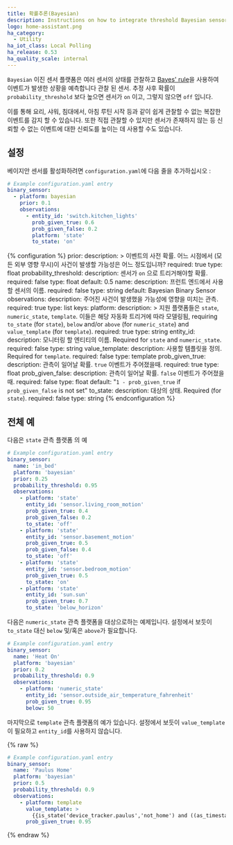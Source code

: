 ```yaml
---
title: 확률추론(Bayesian)
description: Instructions on how to integrate threshold Bayesian sensors into Home Assistant.
logo: home-assistant.png
ha_category:
  - Utility
ha_iot_class: Local Polling
ha_release: 0.53
ha_quality_scale: internal
---
```


`Bayesian` 이진 센서 플랫폼은 여러 센서의 상태를 관찰하고 [Bayes' rule](https://en.wikipedia.org/wiki/Bayes%27_theorem)을 사용하여 이벤트가 발생한 상황을 예측합니다 관찰 된 센서. 추정 사후 확률이 `probability_threshold` 보다 높으면 센서가 `on` 이고, 그렇지 않으면 `off` 입니다.

이를 통해 요리, 샤워, 침대에서, 아침 루틴 시작 등과 같이 쉽게 관찰할 수 없는 복잡한 이벤트를 감지 할 수 있습니다. 또한 직접 관찰할 수 있지만 센서가 존재하지 않는 등 신뢰할 수 없는 이벤트에 대한 신뢰도를 높이는 데 사용할 수도 있습니다.

## 설정 

베이지안 센서를 활성화하려면 `configuration.yaml`에 다음 줄을 추가하십시오 :

```yaml
# Example configuration.yaml entry
binary_sensor:
  - platform: bayesian
    prior: 0.1
    observations:
      - entity_id: 'switch.kitchen_lights'
        prob_given_true: 0.6
        prob_given_false: 0.2
        platform: 'state'
        to_state: 'on'
```

{% configuration %}
prior:
  description: >
    이벤트의 사전 확률.
    어느 시점에서 (모든 외부 영향 무시)이 사건이 발생할 가능성은 어느 정도입니까?
  required: true
  type: float
probability_threshold:
  description: 센서가 `on` 으로 트리거해야할 확률.
  required: false
  type: float
  default: 0.5
name:
  description: 프런트 엔드에서 사용할 센서의 이름.
  required: false
  type: string
  default: Bayesian Binary Sensor
observations:
  description: 주어진 사건이 발생했을 가능성에 영향을 미치는 관측.
  required: true
  type: list
  keys:
    platform:
      description: >
        지원 플랫폼들은 `state`, `numeric_state`, `template`.
        이들은 해당 자동화 트리거에 따라 모델링됨,
        requiring `to_state` (for `state`), `below` and/or `above` (for `numeric_state`) and `value_template` (for `template`).
      required: true
      type: string
    entity_id:
      description: 모니터링 할 엔티티의 이름. Required for `state` and `numeric_state`.
      required: false
      type: string
    value_template:
      description: 사용할 템플릿을 정의. Required for `template`.
      required: false
      type: template
    prob_given_true:
      description: 관측이 일어날 확률. `true` 이벤트가 주어졌을때.
      required: true
      type: float
    prob_given_false:
      description: 관측이 일어날 확률. `false` 이벤트가 주어졌을때.
      required: false
      type: float
      default: "`1 - prob_given_true` if `prob_given_false` is not set"
    to_state:
      description: 대상의 상태. Required (for `state`).
      required: false
      type: string
{% endconfiguration %}

## 전체 예

다음은 `state` 관측 플랫폼 의 예

```yaml
# Example configuration.yaml entry
binary_sensor:
  name: 'in_bed'
  platform: 'bayesian'
  prior: 0.25
  probability_threshold: 0.95
  observations:
    - platform: 'state'
      entity_id: 'sensor.living_room_motion'
      prob_given_true: 0.4
      prob_given_false: 0.2
      to_state: 'off'
    - platform: 'state'
      entity_id: 'sensor.basement_motion'
      prob_given_true: 0.5
      prob_given_false: 0.4
      to_state: 'off'
    - platform: 'state'
      entity_id: 'sensor.bedroom_motion'
      prob_given_true: 0.5
      to_state: 'on'
    - platform: 'state'
      entity_id: 'sun.sun'
      prob_given_true: 0.7
      to_state: 'below_horizon'
```

다음은 `numeric_state` 관측 플랫폼을 대상으로하는 예제입니다.
설정에서 보듯이 `to_state` 대신 `below` 및/혹은 `above`가 필요합니다.

```yaml
# Example configuration.yaml entry
binary_sensor:
  name: 'Heat On'
  platform: 'bayesian'
  prior: 0.2
  probability_threshold: 0.9
  observations:
    - platform: 'numeric_state'
      entity_id: 'sensor.outside_air_temperature_fahrenheit'
      prob_given_true: 0.95
      below: 50
```

마지막으로 `template` 관측 플랫폼의 예가 있습니다.
설정에서 보듯이 `value_template`이 필요하고 `entity_id`를 사용하지 않습니다.

{% raw %}
```yaml
# Example configuration.yaml entry
binary_sensor:
  name: 'Paulus Home'
  platform: 'bayesian'
  prior: 0.5
  probability_threshold: 0.9
  observations:
    - platform: template
      value_template: >
        {{is_state('device_tracker.paulus','not_home') and ((as_timestamp(now()) - as_timestamp(states.device_tracker.paulus.last_changed)) > 300)}}
      prob_given_true: 0.95
```
{% endraw %}
